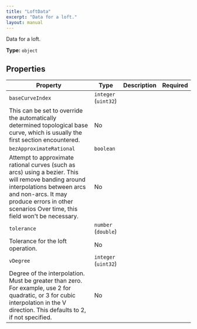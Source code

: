 ```yaml
---
title: "LoftData"
excerpt: "Data for a loft."
layout: manual
---
```


Data for a loft.


**Type:** `object`




## Properties

| Property | Type | Description | Required |
|----------|------|-------------|----------|
| `baseCurveIndex` | `integer` (`uint32`)
 | This can be set to override the automatically determined topological base curve, which is usually the first section encountered. | No |
| `bezApproximateRational` | `boolean`
 | Attempt to approximate rational curves (such as arcs) using a bezier. This will remove banding around interpolations between arcs and non-arcs.  It may produce errors in other scenarios Over time, this field won&#x27;t be necessary. | No |
| `tolerance` | `number` (`double`)
 | Tolerance for the loft operation. | No |
| `vDegree` | `integer` (`uint32`)
 | Degree of the interpolation. Must be greater than zero. For example, use 2 for quadratic, or 3 for cubic interpolation in the V direction. This defaults to 2, if not specified. | No |


